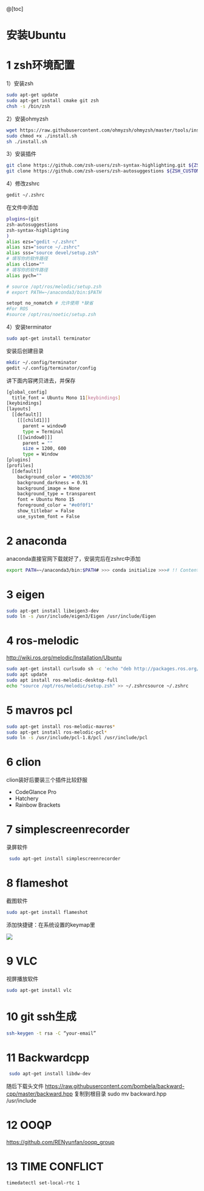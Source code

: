 @[toc]

# 安装Ubuntu

# 1 zsh环境配置

1）安装zsh

```bash
sudo apt-get update
sudo apt-get install cmake git zsh
chsh -s /bin/zsh
```

2）安装ohmyzsh

```bash
wget https://raw.githubusercontent.com/ohmyzsh/ohmyzsh/master/tools/install.sh
sudo chmod +x ./install.sh
sh ./install.sh
```

3）安装插件

```bash
git clone https://github.com/zsh-users/zsh-syntax-highlighting.git ${ZSH_CUSTOM:-~/.oh-my-zsh/custom}/plugins/zsh-syntax-highlighting
git clone https://github.com/zsh-users/zsh-autosuggestions ${ZSH_CUSTOM:-~/.oh-my-zsh/custom}/plugins/zsh-autosuggestions
```

4）修改zshrc

```bash
gedit ~/.zshrc
```

在文件中添加

```bash
plugins=(git
zsh-autosuggestions
zsh-syntax-highlighting
)
alias ezs="gedit ~/.zshrc"
alias szs="source ~/.zshrc"
alias sss="source devel/setup.zsh"
# 填写你的软件路径
alias clion=""
# 填写你的软件路径
alias pych="" 

# source /opt/ros/melodic/setup.zsh
# export PATH=~/anaconda3/bin:$PATH

setopt no_nomatch # 允许使用 *缺省
#For ROS
#source /opt/ros/noetic/setup.zsh
```

4）安装terminator

```bash
sudo apt-get install terminator
```

安装后创建目录

```bash
mkdir ~/.config/terminator
gedit ~/.config/terminator/config
```

讲下面内容拷贝进去，并保存

```bash
[global_config]
  title_font = Ubuntu Mono 11[keybindings]
[keybindings]
[layouts]
  [[default]]
    [[[child1]]]
      parent = window0
      type = Terminal
    [[[window0]]]
      parent = ""
      size = 1200, 600
      type = Window
[plugins]
[profiles]
  [[default]]
    background_color = "#002b36"
    background_darkness = 0.91
    background_image = None
    background_type = transparent
    font = Ubuntu Mono 15
    foreground_color = "#e0f0f1"
    show_titlebar = False
    use_system_font = False

```

# 2 anaconda

anaconda直接官网下载就好了，安装完后在zshrc中添加

```bash
export PATH=~/anaconda3/bin:$PATH# >>> conda initialize >>># !! Contents within this block are managed by 'conda init' !!__conda_setup="$('/home/yunfan/anaconda3/bin/conda' 'shell.zsh' 'hook' 2> /dev/null)"if [ $? -eq 0 ]; then    eval "$__conda_setup"else    if [ -f "/home/yunfan/anaconda3/etc/profile.d/conda.sh" ]; then        . "/home/yunfan/anaconda3/etc/profile.d/conda.sh"    else        export PATH="/home/yunfan/anaconda3/bin:$PATH"    fifiunset __conda_setup# <<< conda initialize <<<
```



# 3 eigen

```bash
sudo apt-get install libeigen3-dev 
sudo ln -s /usr/include/eigen3/Eigen /usr/include/Eigen
```



# 4 ros-melodic

http://wiki.ros.org/melodic/Installation/Ubuntu

```bash
sudo apt-get install curlsudo sh -c 'echo "deb http://packages.ros.org/ros/ubuntu $(lsb_release -sc) main" > /etc/apt/sources.list.d/ros-latest.list'sudo apt install curl # if you haven't already installed curlcurl -s https://raw.githubusercontent.com/ros/rosdistro/master/ros.asc | sudo apt-key add -
sudo apt update
sudo apt install ros-melodic-desktop-full
echo "source /opt/ros/melodic/setup.zsh" >> ~/.zshrcsource ~/.zshrc
```

# 5 mavros pcl

```bash
sudo apt-get install ros-melodic-mavros*
sudo apt-get install ros-melodic-pcl*
sudo ln -s /usr/include/pcl-1.8/pcl /usr/include/pcl
```

# 6 clion

clion装好后要装三个插件比较舒服

* CodeGlance Pro
* Hatchery
* Rainbow Brackets

# 7 simplescreenrecorder

录屏软件

```bash
 sudo apt-get install simplescreenrecorder
```



# 8 flameshot

截图软件

```bash
sudo apt-get install flameshot
```

添加快捷键：在系统设置的keymap里

![](README.assets/watermark,type_ZmFuZ3poZW5naGVpdGk,shadow_10,text_aHR0cHM6Ly9ibG9nLmNzZG4ubmV0L1JpbGVHb3VsZQ==,size_16,color_FFFFFF,t_70.png)


# 9 VLC

视屏播放软件

```bash
sudo apt-get install vlc
```

# 10 git ssh生成

```bash
ssh-keygen -t rsa -C “your-email”
```

# 11 Backwardcpp

```bash
 sudo apt-get install libdw-dev 
```

随后下载头文件
https://raw.githubusercontent.com/bombela/backward-cpp/master/backward.hpp
复制到根目录
sudo mv backward.hpp /usr/include

# 12 OOQP

https://github.com/RENyunfan/ooqp_group

# 13 TIME CONFLICT
```bash
timedatectl set-local-rtc 1
```
